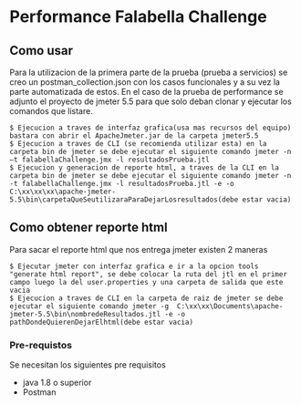 # Performance Falabella Challenge

## Como usar

Para la utilizacion de la primera parte de la prueba (prueba a servicios) se creo un postman_collection.json con los casos funcionales y a su vez la parte automatizada de estos.
En el caso de la prueba de performance se adjunto el proyecto de jmeter 5.5 para que solo deban clonar y ejecutar los comandos que listare.
```
$ Ejecucion a traves de interfaz grafica(usa mas recursos del equipo) bastara con abrir el ApacheJmeter.jar de la carpeta jmeter5.5 
$ Ejecucion a traves de CLI (se recomienda utilizar esta) en la carpeta bin de jmeter se debe ejecutar el siguiente comando jmeter -n –t falabellaChallenge.jmx -l resultadosPrueba.jtl
$ Ejecucion y generacion de reporte html, a traves de la CLI en la carpeta bin de jmeter se debe ejecutar el siguiente comando jmeter -n -t falabellaChallenge.jmx -l resultadosPrueba.jtl -e -o C:\xx\xx\xx\apache-jmeter-5.5\bin\carpetaQueSeutilizaraParaDejarLosresultados(debe estar vacia)
```

## Como obtener reporte html

Para sacar el reporte html que nos entrega jmeter existen 2 maneras
```
$ Ejecutar jmeter con interfaz grafica e ir a la opcion tools "generate html report", se debe colocar la ruta del jtl en el primer campo luego la del user.properties y una carpeta de salida que este vacia 
$ Ejecucion a traves de CLI en la carpeta de raiz de jmeter se debe ejecutar el siguiente comando jmeter -g  C:\xx\xx\Documents\apache-jmeter-5.5\bin\nombredeResultados.jtl -e -o pathDondeQuierenDejarElhtml(debe estar vacia)
```

### Pre-requistos

Se necesitan los siguientes pre requisitos

* java 1.8 o superior
* Postman

